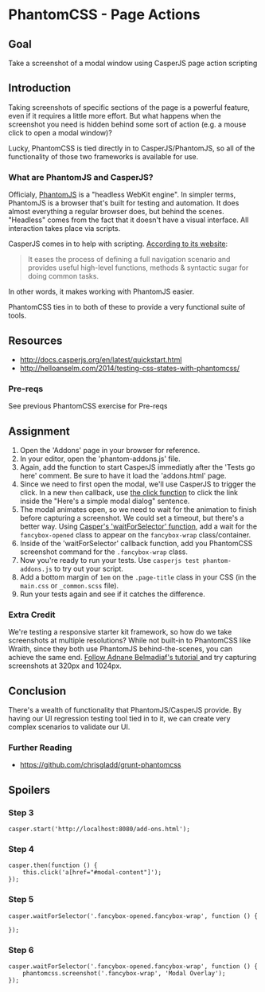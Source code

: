 # PhantomCSS - Page Actions

## Goal

Take a screenshot of a modal window using CasperJS page action scripting

## Introduction

Taking screenshots of specific sections of the page is a powerful feature, even if it requires a little more effort. But what happens when the screenshot you need is hidden behind some sort of action (e.g. a mouse click to open a modal window)?

Lucky, PhantomCSS is tied directly in to CasperJS/PhantomJS, so all of the functionality of those two frameworks is available for use. 

### What are PhantomJS and CasperJS?

Officialy, [PhantomJS](http://phantomjs.org/) is a "headless WebKit engine". In simpler terms, PhantomJS is a browser that's built for testing and automation. It does almost everything a regular browser does, but behind the scenes. "Headless" comes from the fact that it doesn't have a visual interface. All interaction takes place via scripts.

CasperJS comes in to help with scripting. [According to its website](http://casperjs.org/):

> It eases the process of defining a full navigation scenario and provides useful high-level functions, methods & syntactic sugar for doing common tasks.

In other words, it makes working with PhantomJS easier.

PhantomCSS ties in to both of these to provide a very functional suite of tools.

## Resources
- http://docs.casperjs.org/en/latest/quickstart.html
- http://helloanselm.com/2014/testing-css-states-with-phantomcss/

### Pre-reqs

See previous PhantomCSS exercise for Pre-reqs

## Assignment

1. Open the 'Addons' page in your browser for reference.
2. In your editor, open the 'phantom-addons.js' file.
3. Again, add the function to start CasperJS immediatly after the 'Tests go here' comment. Be sure to have it load the 'addons.html' page.
4. Since we need to first open the modal, we'll use CasperJS to trigger the click. In a new `then` callback, use [the click function](http://docs.casperjs.org/en/latest/modules/casper.html#click) to click the link inside the "Here's a simple modal dialog" sentence.
5. The modal animates open, so we need to wait for the animation to finish before capturing a screenshot. We could set a timeout, but there's a better way. Using [Casper's 'waitForSelector' function](http://docs.casperjs.org/en/latest/modules/casper.html#waitforselector), add a wait for the `fancybox-opened` class to appear on the `fancybox-wrap` class/container.
6. Inside of the 'waitForSelector' callback function, add you PhantomCSS screenshot command for the `.fancybox-wrap` class.
7. Now you're ready to run your tests. Use `casperjs test phantom-addons.js` to try out your script.
8. Add a bottom margin of `1em` on the `.page-title` class in your CSS (in the `main.css` or `_common.scss` file).
9. Run your tests again and see if it catches the difference.

### Extra Credit

We're testing a responsive starter kit framework, so how do we take screenshots at multiple resolutions? While not built-in to PhantomCSS like Wraith, since they both use PhantomJS behind-the-scenes, you can achieve the same end. [Follow Adnane Belmadiaf's tutorial
](http://daker.me/2013/07/testing-your-responsive-design-with-phantomjs.html) and try capturing screenshots at 320px and 1024px.

## Conclusion

There's a wealth of functionality that PhantomJS/CasperJS provide. By having our UI regression testing tool tied in to it, we can create very complex scenarios to validate our UI. 

### Further Reading

- https://github.com/chrisgladd/grunt-phantomcss

## Spoilers

### Step 3

```
casper.start('http://localhost:8080/add-ons.html');
```

### Step 4

```
casper.then(function () {
    this.click('a[href="#modal-content"]');
});
```

### Step 5

```
casper.waitForSelector('.fancybox-opened.fancybox-wrap', function () {
    
});
```

### Step 6

```
casper.waitForSelector('.fancybox-opened.fancybox-wrap', function () {
    phantomcss.screenshot('.fancybox-wrap', 'Modal Overlay');
});
```
